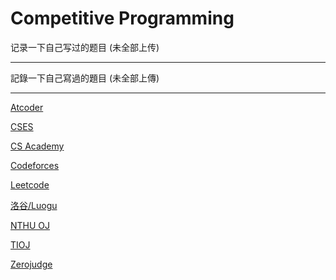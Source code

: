 # Competitive Programming

记录一下自己写过的题目 (未全部上传)

----

記錄一下自己寫過的題目 (未全部上傳)

----

[Atcoder](https://atcoder.jp/)

[CSES](https://cses.fi/problemset/)

[CS Academy](https://csacademy.com/)

[Codeforces](https://codeforces.com/?locale=en)

[Leetcode](https://leetcode.com/)

[洛谷/Luogu](https://www.luogu.com.cn/)

[NTHU OJ](https://acm.cs.nthu.edu.tw/)

[TIOJ](https://tioj.ck.tp.edu.tw/)

[Zerojudge](https://zerojudge.tw/)

